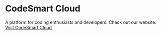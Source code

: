 # CodeSmart Cloud  
A platform for coding enthusiasts and developers. Check out our website:  
[Visit CodeSmart Cloud](https://codesmart.cloud/)
